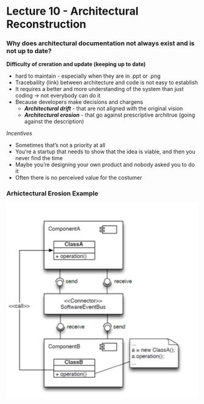 # Lecture 10 - Architectural Reconstruction

### Why does architectural documentation not always exist and is not up to date?

**Difficulty of creration and update (keeping up to date)**

- hard to maintain - especially when they are in .ppt or .png
- Tracebaility (link) between architecture and code is not easy to establish
- It requires a better and more understanding of the system than just coding → not everybody can do it
- Because developers make decisions and chargens
    - ***Architectural drift*** - that are not aligned with the original vision
    - ***Architectural erosion*** - that go against prescriptive architrue (going against the description)

*Incentives*

- Sometimes that’s not a priority at all
- You’re a startup that needs to show that the idea is viable, and then you never find the time
- Maybe you’re designing your own product and nobody asked you to do it
- Often there is no perceived value for the costumer

### Arhictectural Erosion Example

![alt text](images/erosion.png)
